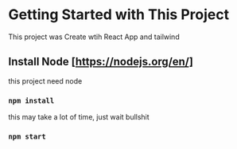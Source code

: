 # Getting Started with This Project

This project was Create wtih React App and tailwind

## Install Node [https://nodejs.org/en/]
this project need node

### `npm install`
this may take a lot of time, just wait bullshit

### `npm start`


